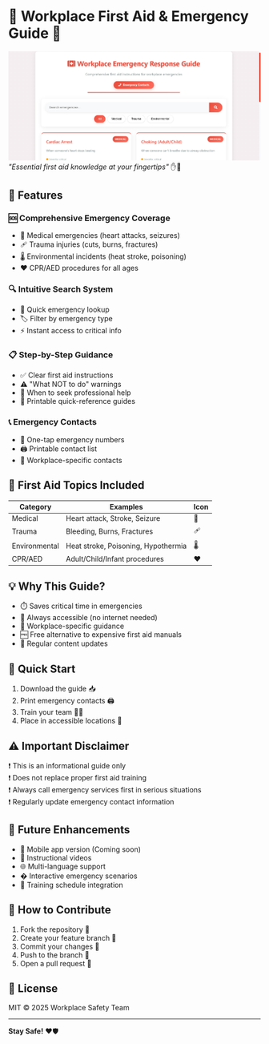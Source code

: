 # 🚨 Workplace First Aid & Emergency Guide 🏥

![First Aid Guide Screenshot](first-aid.png)  
*"Essential first aid knowledge at your fingertips"* ✋💙

## 🌟 Features

### 🆘 Comprehensive Emergency Coverage
- 💊 Medical emergencies (heart attacks, seizures)
- 🩹 Trauma injuries (cuts, burns, fractures)
- 🌡️ Environmental incidents (heat stroke, poisoning)
- ❤️ CPR/AED procedures for all ages

### 🔍 Intuitive Search System
- 🔎 Quick emergency lookup
- 🏷️ Filter by emergency type
- ⚡ Instant access to critical info

### 📋 Step-by-Step Guidance
- ✅ Clear first aid instructions
- ⚠️ "What NOT to do" warnings
- 🏥 When to seek professional help
- 📝 Printable quick-reference guides

### 📞 Emergency Contacts
- 📱 One-tap emergency numbers
- 🖨️ Printable contact list
- 🏢 Workplace-specific contacts

## 🏥 First Aid Topics Included

| Category        | Examples                  | Icon  |
|-----------------|---------------------------|-------|
| Medical         | Heart attack, Stroke, Seizure | 💊 |
| Trauma          | Bleeding, Burns, Fractures | 🩹 |
| Environmental   | Heat stroke, Poisoning, Hypothermia | 🌡️ |
| CPR/AED         | Adult/Child/Infant procedures | ❤️ |

## 💡 Why This Guide?
- ⏱️ Saves critical time in emergencies
- 📱 Always accessible (no internet needed)
- 🏢 Workplace-specific guidance
- 🆓 Free alternative to expensive first aid manuals
- 🔄 Regular content updates

## 🚨 Quick Start
1. Download the guide 📥
2. Print emergency contacts 🖨️
3. Train your team 🧑‍🏫
4. Place in accessible locations 🏢

## ⚠️ Important Disclaimer
❗ This is an informational guide only  
❗ Does not replace proper first aid training  
❗ Always call emergency services first in serious situations  
❗ Regularly update emergency contact information  

## 🌱 Future Enhancements
- 📱 Mobile app version (Coming soon)
- 🎥 Instructional videos
- 🌐 Multi-language support
- � Interactive emergency scenarios
- 📅 Training schedule integration

## 🤝 How to Contribute
1. Fork the repository 🍴
2. Create your feature branch 🌿
3. Commit your changes 💾
4. Push to the branch 🚀
5. Open a pull request 🎯

## 📜 License
MIT © 2025 Workplace Safety Team

---

**Stay Safe!** ❤️🛡️